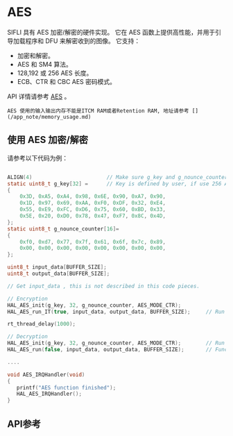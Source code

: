# AES

SIFLI 具有 AES 加密/解密的硬件实现。 它在 AES 函数上提供高性能，并用于引导加载程序和 DFU 来解密收到的图像。
它支持：<br>
- 加密和解密。 <br>
- AES 和 SM4 算法。 <br>
- 128,192 或 256 AES 长度。 <br>
- ECB、CTR 和 CBC AES 密码模式。 <br>

API 详情请参考 [AES](#hal-aes) 。

```{note}
AES 使用的输入输出内存不能是ITCM RAM或者Retention RAM, 地址请参考 [](/app_note/memory_usage.md)
```

## 使用 AES 加密/解密
请参考以下代码为例：

```c

ALIGN(4)                        // Make sure g_key and g_nounce_counter 4bytes aligned
static uint8_t g_key[32] =		// Key is defined by user, if use 256 AES length, it need to be 32 bytes
{
    0x3D, 0xA5, 0xA4, 0x98, 0x6E, 0x90, 0xA7, 0x90,
    0x1D, 0x97, 0x69, 0xAA, 0xF0, 0xDF, 0x32, 0xE4,
    0x55, 0xE9, 0xFC, 0xD6, 0x75, 0x60, 0xBD, 0x33,
    0x5E, 0x20, 0xD0, 0x78, 0x47, 0xF7, 0x8C, 0x4D,
};
static uint8_t g_nounce_counter[16]=
{
    0xf0, 0xd7, 0x77, 0x7f, 0x61, 0x6f, 0x7c, 0x89,
    0x00, 0x00, 0x00, 0x00, 0x00, 0x00, 0x00, 0x00,
};

uint8_t input_data[BUFFER_SIZE];
uint8_t output_data[BUFFER_SIZE];

// Get input_data , this is not described in this code pieces.

// Encryption
HAL_AES_init(g_key, 32, g_nounce_counter, AES_MODE_CTR);
HAL_AES_run_IT(true, input_data, output_data, BUFFER_SIZE);     // Run Async, interrupt will generate interrupt when done

rt_thread_delay(1000);		

// Decryption
HAL_AES_init(g_key, 32, g_nounce_counter, AES_MODE_CTR);        // Run Sync
HAL_AES_run(false, input_data, output_data, BUFFER_SIZE);       // Function will block until Decryption finish.

....

void AES_IRQHandler(void)
{
   printf("AES function finished");
   HAL_AES_IRQHandler();
}

```
## API参考
[](#hal-aes)


